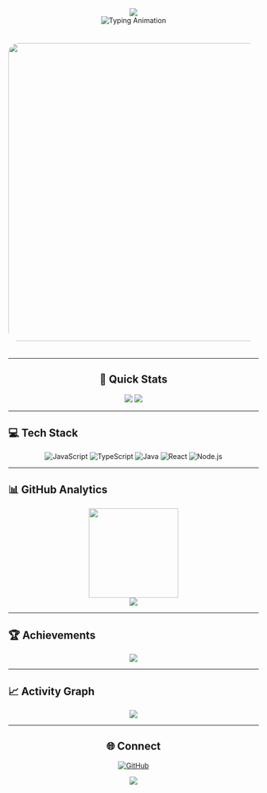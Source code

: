 <div align="center">
  <img src="https://capsule-render.vercel.app/api?type=waving&color=gradient&customColorList=12&height=200&section=header&text=SIDDHANT&fontSize=50&fontColor=ffffff&animation=twinkling&fontAlign=50&fontAlignY=40" />
</div>

<div align="center">
  <img src="https://readme-typing-svg.demolab.com?font=Fira+Code&size=24&duration=4000&pause=1000&color=2563EB&center=true&vCenter=true&multiline=true&width=600&height=100&lines=Full+Stack+Developer;JavaScript+%E2%9A%A1+TypeScript+%E2%9A%A1+Java;Building+Digital+Experiences" alt="Typing Animation" />
</div>

<br/>

<div align="center">
  <img src="https://i.pinimg.com/1200x/33/db/fb/33dbfb95f2dcdac44afc4bfe690c6972.jpg" width="600" style="border-radius: 20px; margin: 20px 0;" />
</div>

---

<div align="center">

## 🎯 Quick Stats

<img src="https://komarev.com/ghpvc/?username=siddhant660&label=Visitors&color=2563eb&style=flat-square" />
<img src="https://img.shields.io/github/followers/siddhant660?label=Followers&style=flat-square&color=2563eb" />

</div>

---

## 💻 Tech Stack

<div align="center">
  
![JavaScript](https://img.shields.io/badge/-JavaScript-F7DF1E?style=flat-square&logo=javascript&logoColor=black)
![TypeScript](https://img.shields.io/badge/-TypeScript-3178C6?style=flat-square&logo=typescript&logoColor=white)
![Java](https://img.shields.io/badge/-Java-007396?style=flat-square&logo=java&logoColor=white)
![React](https://img.shields.io/badge/-React-61DAFB?style=flat-square&logo=react&logoColor=black)
![Node.js](https://img.shields.io/badge/-Node.js-339933?style=flat-square&logo=node.js&logoColor=white)

</div>

---

## 📊 GitHub Analytics

<div align="center">
  <img src="https://github-readme-stats.vercel.app/api/top-langs/?username=siddhant660&layout=compact&theme=blue-green&hide_border=true&bg_color=0D1117&title_color=2563EB&text_color=ffffff" height="180" />
</div>

<div align="center">
  <img src="https://github-readme-streak-stats.herokuapp.com?user=siddhant660&theme=dark&hide_border=true&background=0D1117&ring=2563EB&fire=2563EB&currStreakLabel=2563EB" />
</div>

---

## 🏆 Achievements

<div align="center">
  <img src="https://github-profile-trophy.vercel.app/?username=siddhant660&theme=darkhub&no-frame=true&margin-w=10&column=6" />
</div>

---

## 📈 Activity Graph

<div align="center">
  <img src="https://github-readme-activity-graph.vercel.app/graph?username=siddhant660&bg_color=0D1117&color=2563EB&line=2563EB&point=FFFFFF&area=true&hide_border=true" />
</div>

---

<div align="center">

## 🌐 Connect
[![GitHub](https://img.shields.io/badge/GitHub-181717?style=for-the-badge&logo=github&logoColor=white)](https://github.com/siddhant660)

</div>

<div align="center">
  <img src="https://capsule-render.vercel.app/api?type=waving&color=gradient&customColorList=12&height=120&section=footer" />
</div>
